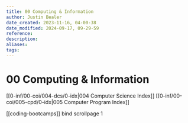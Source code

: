 ```yaml
---
title: 00 Computing & Information
author: Justin Bealer
date_created: 2023-11-16, 04-00-38
date_modified: 2024-09-17, 09-29-59
reference: 
description: 
aliases: 
tags: 
---
```

# 00 Computing & Information

[[0-inf/00-coi/004-dcs/0-idx|004 Computer Science Index]]
[[0-inf/00-coi/005-cpd/0-idx|005 Computer Program Index]]

[[coding-bootcamps]]
bind <c-f> scrollpage 1
